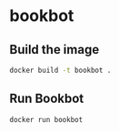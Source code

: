 # bookbot

## Build the image

```bash
docker build -t bookbot .
```

## Run Bookbot

```bash
docker run bookbot
```
